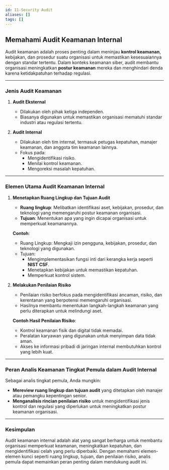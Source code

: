 ```yaml
---
id: 11-Security Audit
aliases: []
tags: []
---
```


## Memahami Audit Keamanan Internal

Audit keamanan adalah proses penting dalam meninjau **kontrol keamanan**, kebijakan, dan prosedur suatu organisasi untuk memastikan kesesuaiannya dengan standar tertentu. Dalam konteks keamanan siber, audit membantu organisasi meningkatkan **postur keamanan** mereka dan menghindari denda karena ketidakpatuhan terhadap regulasi.

---

### **Jenis Audit Keamanan**

1. **Audit Eksternal**

   - Dilakukan oleh pihak ketiga independen.
   - Biasanya digunakan untuk memastikan organisasi mematuhi standar industri atau regulasi tertentu.

2. **Audit Internal**
   - Dilakukan oleh tim internal, termasuk petugas kepatuhan, manajer keamanan, dan anggota tim keamanan lainnya.
   - Fokus pada:
     - Mengidentifikasi risiko.
     - Menilai kontrol keamanan.
     - Mengoreksi masalah kepatuhan.

---

### **Elemen Utama Audit Keamanan Internal**

1. **Menetapkan Ruang Lingkup dan Tujuan Audit**

   - **Ruang lingkup**: Melibatkan identifikasi aset, kebijakan, prosedur, dan teknologi yang memengaruhi postur keamanan organisasi.
   - **Tujuan**: Menentukan apa yang ingin dicapai organisasi untuk memperkuat keamanannya.

   **Contoh**:

   - Ruang Lingkup: Mengkaji izin pengguna, kebijakan, prosedur, dan teknologi yang digunakan.
   - Tujuan:
     - Mengimplementasikan fungsi inti dari kerangka kerja seperti **NIST CSF**.
     - Menetapkan kebijakan untuk memastikan kepatuhan.
     - Memperkuat kontrol sistem.

2. **Melakukan Penilaian Risiko**

   - Penilaian risiko berfokus pada mengidentifikasi ancaman, risiko, dan kerentanan yang berpotensi memengaruhi organisasi.
   - Hasilnya membantu menentukan langkah-langkah keamanan yang perlu diterapkan untuk melindungi aset.

   **Contoh Hasil Penilaian Risiko**:

   - Kontrol keamanan fisik dan digital tidak memadai.
   - Peralatan karyawan yang digunakan untuk menyimpan data tidak aman.
   - Akses ke informasi pribadi di jaringan internal membutuhkan kontrol yang lebih kuat.

---

### **Peran Analis Keamanan Tingkat Pemula dalam Audit Internal**

Sebagai analis tingkat pemula, Anda mungkin:

- **Mereview ruang lingkup dan tujuan audit** yang ditetapkan oleh manajer atau pemangku kepentingan senior.
- **Menganalisis rincian penilaian risiko** untuk mengidentifikasi jenis kontrol dan regulasi yang diperlukan untuk meningkatkan postur keamanan organisasi.

---

### **Kesimpulan**

Audit keamanan internal adalah alat yang sangat berharga untuk membantu organisasi memperkuat keamanan, meningkatkan kepatuhan, dan mengidentifikasi celah yang perlu diperbaiki. Dengan memahami elemen-elemen kunci seperti ruang lingkup, tujuan, dan penilaian risiko, analis pemula dapat memainkan peran penting dalam mendukung audit ini.
